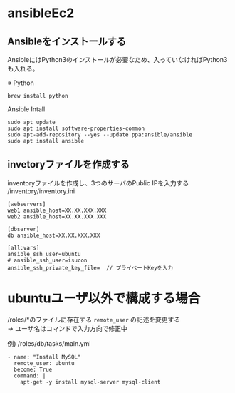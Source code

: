 # ansibleEc2

## Ansibleをインストールする
AnsibleにはPython3のインストールが必要なため、入っていなければPython3も入れる。

※ Python
```
brew install python
```

Ansible Intall
```shell
sudo apt update
sudo apt install software-properties-common
sudo apt-add-repository --yes --update ppa:ansible/ansible
sudo apt install ansible
```

## invetoryファイルを作成する
inventoryファイルを作成し、3つのサーバのPublic IPを入力する
/inventory/inventory.ini
```shell
[webservers]
web1 ansible_host=XX.XX.XXX.XXX
web2 ansible_host=XX.XX.XXX.XXX

[dbserver]
db ansible_host=XX.XX.XXX.XXX

[all:vars]
ansible_ssh_user=ubuntu
# ansible_ssh_user=isucon
ansible_ssh_private_key_file=  // プライベートKeyを入力
```

# ubuntuユーザ以外で構成する場合
/roles/*のファイルに存在する `remote_user` の記述を変更する\
→ ユーザ名はコマンドで入力方向で修正中

例) /roles/db/tasks/main.yml
```
- name: "Install MySQL"
  remote_user: ubuntu
  become: True
  command: |
    apt-get -y install mysql-server mysql-client
    
```